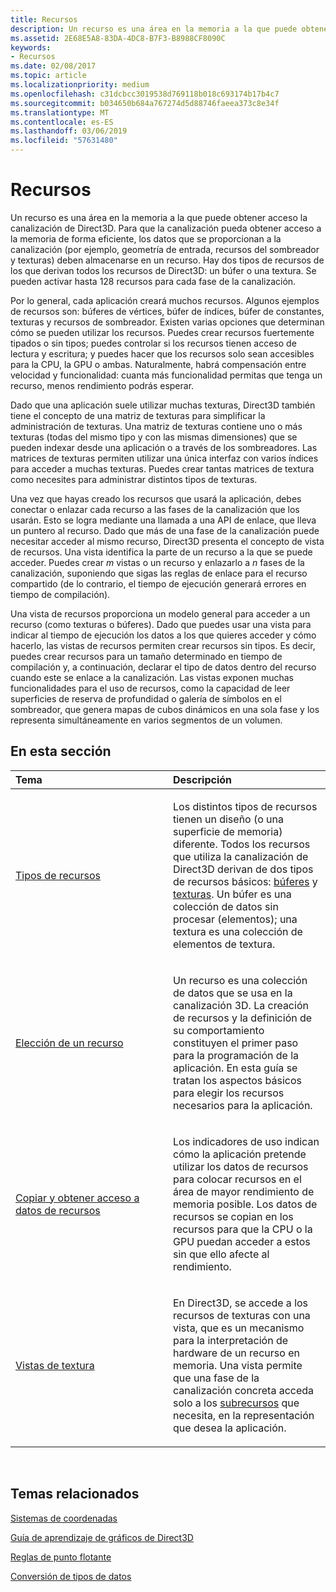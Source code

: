 ```yaml
---
title: Recursos
description: Un recurso es una área en la memoria a la que puede obtener acceso la canalización de Direct3D.
ms.assetid: 2E68E5A8-83DA-4DC8-B7F3-B8988CF8090C
keywords:
- Recursos
ms.date: 02/08/2017
ms.topic: article
ms.localizationpriority: medium
ms.openlocfilehash: c31dcbcc3019538d769118b018c693174b17b4c7
ms.sourcegitcommit: b034650b684a767274d5d88746faeea373c8e34f
ms.translationtype: MT
ms.contentlocale: es-ES
ms.lasthandoff: 03/06/2019
ms.locfileid: "57631480"
---
```

# <a name="resources"></a>Recursos


Un recurso es una área en la memoria a la que puede obtener acceso la canalización de Direct3D. Para que la canalización pueda obtener acceso a la memoria de forma eficiente, los datos que se proporcionan a la canalización (por ejemplo, geometría de entrada, recursos del sombreador y texturas) deben almacenarse en un recurso. Hay dos tipos de recursos de los que derivan todos los recursos de Direct3D: un búfer o una textura. Se pueden activar hasta 128 recursos para cada fase de la canalización.

Por lo general, cada aplicación creará muchos recursos. Algunos ejemplos de recursos son: búferes de vértices, búfer de índices, búfer de constantes, texturas y recursos de sombreador. Existen varias opciones que determinan cómo se pueden utilizar los recursos. Puedes crear recursos fuertemente tipados o sin tipos; puedes controlar si los recursos tienen acceso de lectura y escritura; y puedes hacer que los recursos solo sean accesibles para la CPU, la GPU o ambas. Naturalmente, habrá compensación entre velocidad y funcionalidad: cuanta más funcionalidad permitas que tenga un recurso, menos rendimiento podrás esperar.

Dado que una aplicación suele utilizar muchas texturas, Direct3D también tiene el concepto de una matriz de texturas para simplificar la administración de texturas. Una matriz de texturas contiene uno o más texturas (todas del mismo tipo y con las mismas dimensiones) que se pueden indexar desde una aplicación o a través de los sombreadores. Las matrices de texturas permiten utilizar una única interfaz con varios índices para acceder a muchas texturas. Puedes crear tantas matrices de textura como necesites para administrar distintos tipos de texturas.

Una vez que hayas creado los recursos que usará la aplicación, debes conectar o enlazar cada recurso a las fases de la canalización que los usarán. Esto se logra mediante una llamada a una API de enlace, que lleva un puntero al recurso. Dado que más de una fase de la canalización puede necesitar acceder al mismo recurso, Direct3D presenta el concepto de vista de recursos. Una vista identifica la parte de un recurso a la que se puede acceder. Puedes crear *m* vistas o un recurso y enlazarlo a *n* fases de la canalización, suponiendo que sigas las reglas de enlace para el recurso compartido (de lo contrario, el tiempo de ejecución generará errores en tiempo de compilación).

Una vista de recursos proporciona un modelo general para acceder a un recurso (como texturas o búferes). Dado que puedes usar una vista para indicar al tiempo de ejecución los datos a los que quieres acceder y cómo hacerlo, las vistas de recursos permiten crear recursos sin tipos. Es decir, puedes crear recursos para un tamaño determinado en tiempo de compilación y, a continuación, declarar el tipo de datos dentro del recurso cuando este se enlace a la canalización. Las vistas exponen muchas funcionalidades para el uso de recursos, como la capacidad de leer superficies de reserva de profundidad o galería de símbolos en el sombreador, que genera mapas de cubos dinámicos en una sola fase y los representa simultáneamente en varios segmentos de un volumen.

## <a name="span-idin-this-sectionspanin-this-section"></a><span id="in-this-section"></span>En esta sección


<table>
<colgroup>
<col width="50%" />
<col width="50%" />
</colgroup>
<thead>
<tr class="header">
<th align="left">Tema</th>
<th align="left">Descripción</th>
</tr>
</thead>
<tbody>
<tr class="odd">
<td align="left"><p><a href="resource-types.md">Tipos de recursos</a></p></td>
<td align="left"><p>Los distintos tipos de recursos tienen un diseño (o una superficie de memoria) diferente. Todos los recursos que utiliza la canalización de Direct3D derivan de dos tipos de recursos básicos: <a href="resource-types.md#buffer-resources">búferes</a> y <a href="resource-types.md#texture-resources">texturas</a>. Un búfer es una colección de datos sin procesar (elementos); una textura es una colección de elementos de textura.</p></td>
</tr>
<tr class="even">
<td align="left"><p><a href="choosing-a-resource.md">Elección de un recurso</a></p></td>
<td align="left"><p>Un recurso es una colección de datos que se usa en la canalización 3D. La creación de recursos y la definición de su comportamiento constituyen el primer paso para la programación de la aplicación. En esta guía se tratan los aspectos básicos para elegir los recursos necesarios para la aplicación.</p></td>
</tr>
<tr class="odd">
<td align="left"><p><a href="copying-and-accessing-resource-data.md">Copiar y obtener acceso a datos de recursos</a></p></td>
<td align="left"><p>Los indicadores de uso indican cómo la aplicación pretende utilizar los datos de recursos para colocar recursos en el área de mayor rendimiento de memoria posible. Los datos de recursos se copian en los recursos para que la CPU o la GPU puedan acceder a estos sin que ello afecte al rendimiento.</p></td>
</tr>
<tr class="even">
<td align="left"><p><a href="texture-views.md">Vistas de textura</a></p></td>
<td align="left"><p>En Direct3D, se accede a los recursos de texturas con una vista, que es un mecanismo para la interpretación de hardware de un recurso en memoria. Una vista permite que una fase de la canalización concreta acceda solo a los <a href="resource-types.md">subrecursos</a> que necesita, en la representación que desea la aplicación.</p></td>
</tr>
</tbody>
</table>

 

## <a name="span-idrelated-topicsspanrelated-topics"></a><span id="related-topics"></span>Temas relacionados


[Sistemas de coordenadas](coordinate-systems.md)

[Guía de aprendizaje de gráficos de Direct3D](index.md)

[Reglas de punto flotante](floating-point-rules.md)

[Conversión de tipos de datos](data-type-conversion.md)
